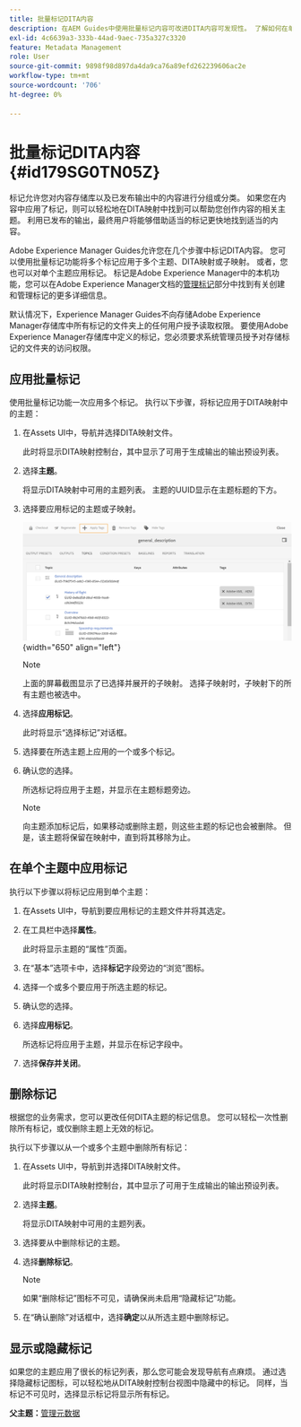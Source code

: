 ```yaml
---
title: 批量标记DITA内容
description: 在AEM Guides中使用批量标记内容可改进DITA内容可发现性。 了解如何在单个或多个主题上应用、删除、显示或隐藏批量标记。
exl-id: 4c6639a3-333b-44ad-9aec-735a327c3320
feature: Metadata Management
role: User
source-git-commit: 9898f98d897da4da9ca76a89efd262239606ac2e
workflow-type: tm+mt
source-wordcount: '706'
ht-degree: 0%

---
```


# 批量标记DITA内容 {#id179SG0TN05Z}

标记允许您对内容存储库以及已发布输出中的内容进行分组或分类。 如果您在内容中应用了标记，则可以轻松地在DITA映射中找到可以帮助您创作内容的相关主题。 利用已发布的输出，最终用户将能够借助适当的标记更快地找到适当的内容。

Adobe Experience Manager Guides允许您在几个步骤中标记DITA内容。 您可以使用批量标记功能将多个标记应用于多个主题、DITA映射或子映射。 或者，您也可以对单个主题应用标记。 标记是Adobe Experience Manager中的本机功能，您可以在Adobe Experience Manager文档的[管理标记](https://experienceleague.adobe.com/docs/experience-manager-cloud-service/sites/authoring/features/tags.html?lang=zh-Hans)部分中找到有关创建和管理标记的更多详细信息。

默认情况下，Experience Manager Guides不向存储Adobe Experience Manager存储库中所有标记的文件夹上的任何用户授予读取权限。 要使用Adobe Experience Manager存储库中定义的标记，您必须要求系统管理员授予对存储标记的文件夹的访问权限。

## 应用批量标记

使用批量标记功能一次应用多个标记。 执行以下步骤，将标记应用于DITA映射中的主题：

1. 在Assets UI中，导航并选择DITA映射文件。

   此时将显示DITA映射控制台，其中显示了可用于生成输出的输出预设列表。

1. 选择&#x200B;**主题**。

   将显示DITA映射中可用的主题列表。 主题的UUID显示在主题标题的下方。

1. 选择要应用标记的主题或子映射。

   ![](images/apply-tags-uuid.png){width="650" align="left"}


   >[!NOTE]
   >
   > 上面的屏幕截图显示了已选择并展开的子映射。 选择子映射时，子映射下的所有主题也被选中。

1. 选择&#x200B;**应用标记**。

   此时将显示“选择标记”对话框。

1. 选择要在所选主题上应用的一个或多个标记。

1. 确认您的选择。

   所选标记将应用于主题，并显示在主题标题旁边。

   >[!NOTE]
   >
   > 向主题添加标记后，如果移动或删除主题，则这些主题的标记也会被删除。 但是，该主题将保留在映射中，直到将其移除为止。


## 在单个主题中应用标记

执行以下步骤以将标记应用到单个主题：

1. 在Assets UI中，导航到要应用标记的主题文件并将其选定。

1. 在工具栏中选择&#x200B;**属性**。

   此时将显示主题的“属性”页面。

1. 在“基本”选项卡中，选择&#x200B;**标记**&#x200B;字段旁边的“浏览”图标。

1. 选择一个或多个要应用于所选主题的标记。

1. 确认您的选择。

1. 选择&#x200B;**应用标记**。

   所选标记将应用于主题，并显示在标记字段中。

1. 选择&#x200B;**保存并关闭**。


## 删除标记

根据您的业务需求，您可以更改任何DITA主题的标记信息。 您可以轻松一次性删除所有标记，或仅删除主题上无效的标记。

执行以下步骤以从一个或多个主题中删除所有标记：

1. 在Assets UI中，导航到并选择DITA映射文件。

   此时将显示DITA映射控制台，其中显示了可用于生成输出的输出预设列表。

1. 选择&#x200B;**主题**。

   将显示DITA映射中可用的主题列表。

1. 选择要从中删除标记的主题。

1. 选择&#x200B;**删除标记**。

   >[!NOTE]
   >
   > 如果“删除标记”图标不可见，请确保尚未启用“隐藏标记”功能。

1. 在“确认删除”对话框中，选择&#x200B;**确定**&#x200B;以从所选主题中删除标记。


## 显示或隐藏标记

如果您的主题应用了很长的标记列表，那么您可能会发现导航有点麻烦。 通过选择隐藏标记图标，可以轻松地从DITA映射控制台视图中隐藏中的标记。 同样，当标记不可见时，选择显示标记将显示所有标记。

**父主题：**&#x200B;[&#x200B;管理元数据](manage-metadata.md)

